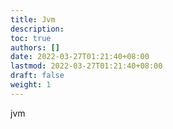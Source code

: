 ```yaml
---
title: Jvm
description:
toc: true
authors: []
date: 2022-03-27T01:21:40+08:00
lastmod: 2022-03-27T01:21:40+08:00
draft: false
weight: 1
---
```


jvm